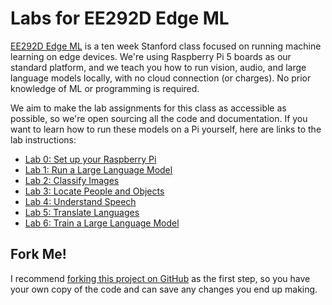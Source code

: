 # Labs for EE292D Edge ML

[EE292D Edge ML](https://ee292d.github.io/) is a ten week Stanford class 
focused on running machine learning on edge devices. We're using Raspberry Pi 5
boards as our standard platform, and we teach you how to run vision, audio, and
large language models locally, with no cloud connection (or charges). No prior 
knowledge of ML or programming is required.

We aim to make the lab assignments for this class as accessible as possible, so
we're open sourcing all the code and documentation. If you want to learn how to
run these models on a Pi yourself, here are links to the lab instructions:

 * [Lab 0: Set up your Raspberry Pi](https://github.com/ee292d/labs/blob/main/lab0/README.md)
 * [Lab 1: Run a Large Language Model](https://github.com/ee292d/labs/blob/main/lab1/README.md)
 * [Lab 2: Classify Images](https://github.com/ee292d/labs/blob/main/lab2/README.md)
 * [Lab 3: Locate People and Objects](https://github.com/ee292d/labs/blob/main/lab3/README.md)
 * [Lab 4: Understand Speech](https://github.com/ee292d/labs/blob/main/lab4/README.md)
 * [Lab 5: Translate Languages](https://github.com/ee292d/labs/blob/main/lab5/README.md)
 * [Lab 6: Train a Large Language Model](https://github.com/ee292d/labs/blob/main/lab6/README.md)

## Fork Me!

I recommend [forking this project on GitHub](https://github.com/ee292d/labs/fork)
as the first step, so you have your own copy of the code and can save any
changes you end up making.
